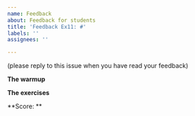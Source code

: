 ```yaml
---
name: Feedback
about: Feedback for students
title: 'Feedback Ex11: #'
labels: ''
assignees: ''

---
```


(please reply to this issue when you have read your feedback)

**The warmup**

**The exercises**

**Score: **
